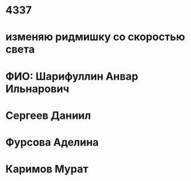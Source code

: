 # 4337
# изменяю ридмишку со скоростью света
# ФИО: Шарифуллин Анвар Ильнарович  
# Сергеев Даниил
# Фурсова Аделина
# Каримов Мурат
